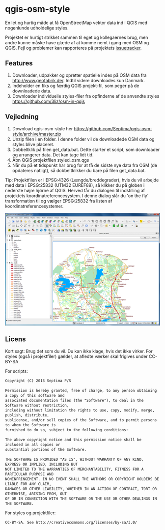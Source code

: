 qgis-osm-style
==============

En let og hurtig måde at få OpenStreetMap vektor data ind i QGIS med nogenlunde udholdelige styles.

Projektet er hurtigt strikket sammen til eget og kollegaernes brug, men andre kunne måske have glæde af at komme nemt i gang med OSM og QGIS. Fejl og problemer kan rapporteres på projektets [issuetracker](https://github.com/Septima/qgis-osm-style/issues).

Features
--------------
1.  Downloader, udpakker og opretter spatielle index på OSM data fra http://www.geofabrik.de/. Indtil videre downloades kun Danmark.
2.  Indeholder en fiks og færdig QGIS projekt-fil, som peger på de downloadede data.
3.  Downloader individuelle styles-filer fra opfinderne af de anvendte styles https://github.com/3liz/osm-in-qgis

Vejledning
--------------
1.  Download qgis-osm-style her https://github.com/Septima/qgis-osm-style/archive/master.zip
2.  Unzip filen i en folder. I denne folder vil de downloadede OSM data og styles blive placeret.
3.  Dobbeltklik på filen get_data.bat. Dette starter et script, som downloader og arrangerer data. Det kan tage lidt tid.
4.  Åbn QGIS projektfilen styled_osm.qgs
5.  Når du på et tidspunkt har brug for at få de sidste nye data fra OSM (de opdateres natligt), så dobbeltklikker du bare på filen get_data.bat.

Tip: Projektfilen er i EPSG:4326 (Længde/breddegrader), hvis du vil arbejde med data i EPSG:25832 (UTM32 EUREF89), så klikker du på globen i nederste højre hjørne af QGIS. Herved får du dialogen til indstilling af projektets koordinatreferencesystem. I denne dialog slår du 'on the fly' transformation til og vælger EPSG:25832 fra listen af koordinatreferencesystemer.

![Screendump med stylede data](https://github.com/Septima/qgis-osm-style/raw/readme-content/img/screendump.png)

Licens
--------------
Kort sagt: Brug det som du vil. Du kan ikke klage, hvis det ikke virker. For styles (også i projektfiler) gælder, at afledte værker skal frigives under CC-BY-SA.

For scripts:
```
Copyright (C) 2013 Septima P/S

Permission is hereby granted, free of charge, to any person obtaining a copy of this software and 
associated documentation files (the "Software"), to deal in the Software without restriction, 
including without limitation the rights to use, copy, modify, merge, publish, distribute, 
sublicense, and/or sell copies of the Software, and to permit persons to whom the Software is 
furnished to do so, subject to the following conditions:

The above copyright notice and this permission notice shall be included in all copies or 
substantial portions of the Software.

THE SOFTWARE IS PROVIDED "AS IS", WITHOUT WARRANTY OF ANY KIND, EXPRESS OR IMPLIED, INCLUDING BUT 
NOT LIMITED TO THE WARRANTIES OF MERCHANTABILITY, FITNESS FOR A PARTICULAR PURPOSE AND 
NONINFRINGEMENT. IN NO EVENT SHALL THE AUTHORS OR COPYRIGHT HOLDERS BE LIABLE FOR ANY CLAIM, 
DAMAGES OR OTHER LIABILITY, WHETHER IN AN ACTION OF CONTRACT, TORT OR OTHERWISE, ARISING FROM, OUT 
OF OR IN CONNECTION WITH THE SOFTWARE OR THE USE OR OTHER DEALINGS IN THE SOFTWARE.
```

For styles og projektfiler:
```
CC-BY-SA. See http://creativecommons.org/licenses/by-sa/3.0/
```

